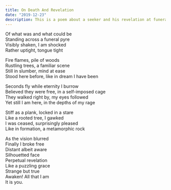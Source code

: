 ```yaml
---
title: On Death And Revelation
date: "2019-12-23"
description: This is a poem about a seeker and his revelation at funeral pyre, funeral home experiences and what an indian funeral procedure looks like. It also explores glimpse of non duality and advait vedanta in the end.
---
```


Of what was and what could be</br>
Standing across a funeral pyre</br>
Visibly shaken, I am shocked</br>
Rather uptight, tongue tight</br>

Fire flames, pile of woods</br>
Rustling trees, a familiar scene</br>
Still in slumber, mind at ease</br>
Stood here before, like in dream I have been</br>

Seconds fly while eternity I burrow</br>
Believed they were free, in a self-imposed cage</br>
They walked right by, my eyes followed</br>
Yet still I am here, in the depths of my rage</br>

Stiff as a plank, locked in a stare</br>
Like a rooted tree, I gawked</br>
I was ceased, surprisingly pleased</br>
Like in formation, a metamorphic rock</br>

As the vision blurred</br>
Finally I broke free</br>
Distant albeit aware</br>
Silhouetted face</br>
Perpetual revelation</br>
Like a puzzling grace</br>
Strange but true</br>
Awaken! All that I am</br>
It is you.</br>
